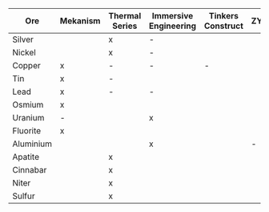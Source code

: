 | Ore       | Mekanism | Thermal Series | Immersive Engineering | Tinkers Construct | ZYCraft |
|-----------|----------|----------------|-----------------------|-------------------|---------|
| Silver    |          | x              | -                     |                   |         |
| Nickel    |          | x              | -                     |                   |         |
| Copper    | x        | -              | -                     | -                 |         |
| Tin       | x        | -              |                       |                   |         |
| Lead      | x        | -              | -                     |                   |         |
| Osmium    | x        |                |                       |                   |         |
| Uranium   | -        |                | x                     |                   |         |
| Fluorite  | x        |                |                       |                   |         |
| Aluminium |          |                | x                     |                   | -       |
| Apatite   |          | x              |                       |                   |         |
| Cinnabar  |          | x              |                       |                   |         |
| Niter     |          | x              |                       |                   |         |
| Sulfur    |          | x              |                       |                   |         |

